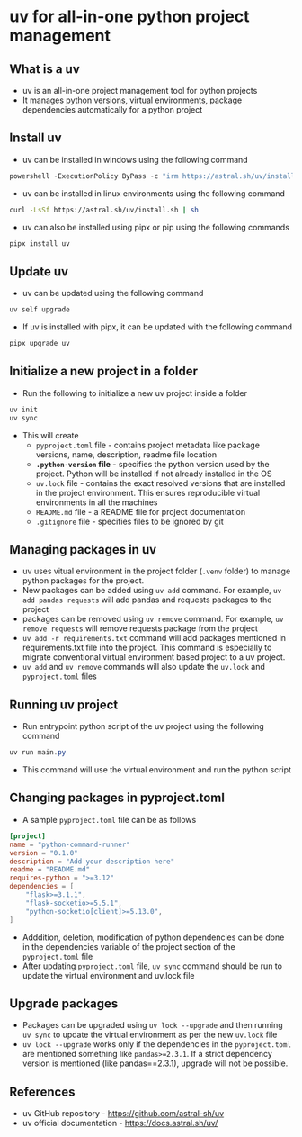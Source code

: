 # uv for all-in-one python project management

## What is a uv

- uv is an all-in-one project management tool for python projects
- It manages python versions, virtual environments, package dependencies automatically for a python project

## Install uv

- uv can be installed in windows using the following command

```powershell
powershell -ExecutionPolicy ByPass -c "irm https://astral.sh/uv/install.ps1 | iex"
```

- uv can be installed in linux environments using the following command

```bash
curl -LsSf https://astral.sh/uv/install.sh | sh
```

- uv can also be installed using pipx or pip using the following commands

```bash
pipx install uv
```

## Update uv

- uv can be updated using the following command

```powershell
uv self upgrade
```

- If uv is installed with pipx, it can be updated with the following command

```powershell
pipx upgrade uv
```

## Initialize a new project in a folder

- Run the following to initialize a new uv project inside a folder

```powershell
uv init
uv sync
```

- This will create
    - `pyproject.toml` file - contains project metadata like package versions, name, description, readme file location
    - **`.python-version` file** - specifies the python version used by the project. Python will be installed if not already installed in the OS
    - `uv.lock` file - contains the exact resolved versions that are installed in the project environment. This ensures reproducible virtual environments in all the machines
    - `README.md` file - a README file for project documentation
    - `.gitignore` file - specifies files to be ignored by git

## Managing packages in uv

- uv uses vitual environment in the project folder (`.venv` folder) to manage python packages for the project.
- New packages can be added using `uv add` command. For example, `uv add pandas requests` will add pandas and requests packages to the project
- packages can be removed using `uv remove` command. For example, `uv remove requests` will remove requests package from the project
- `uv add -r requirements.txt` command will add packages mentioned in requirements.txt file into the project. This command is especially to migrate conventional virtual environment based project to a uv project.
- `uv add` and `uv remove` commands will also update the `uv.lock` and `pyproject.toml` files

## Running uv project

- Run entrypoint python script of the uv project using the following command

```powershell
uv run main.py
```

- This command will use the virtual environment and run the python script

## Changing packages in pyproject.toml

- A sample `pyproject.toml` file can be as follows

```toml
[project]
name = "python-command-runner"
version = "0.1.0"
description = "Add your description here"
readme = "README.md"
requires-python = ">=3.12"
dependencies = [
    "flask>=3.1.1",
    "flask-socketio>=5.5.1",
    "python-socketio[client]>=5.13.0",
]
```

- Adddition, deletion, modification of python dependencies can be done in the dependencies variable of the project section of the `pyproject.toml` file
- After updating `pyproject.toml` file, `uv sync` command should be run to update the virtual environment and uv.lock file

## Upgrade packages

- Packages can be upgraded using `uv lock --upgrade` and then running `uv sync` to update the virtual environment as per the new `uv.lock` file
- `uv lock --upgrade` works only if the dependencies in the `pyproject.toml` are mentioned something like `pandas>=2.3.1`. If a strict dependency version is mentioned (like pandas==2.3.1), upgrade will not be possible.

## References

- uv GitHub repository - https://github.com/astral-sh/uv
- uv official documentation - https://docs.astral.sh/uv/
<!--stackedit_data:
eyJoaXN0b3J5IjpbLTExNjI1ODc1MThdfQ==
-->